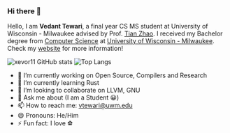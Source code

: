 ### Hi there 👋

<!-- ⚠️ My personal website is currently not available! -->

Hello, I am **Vedant Tewari**, a final year CS MS student at University of Wisconsin - Milwaukee advised by Prof. [Tian Zhao](https://uwm.edu/engineering/people/zhao-tian/). I received my Bachelor degree from [Computer Science](https://uwm.edu/engineering/departments/computer-science/) at [University of Wisconsin - Milwaukee](https://uwm.edu/). Check my [website](https://vtewari2311.github.io/vedanttewari23-github.io/) for more information!
<!-- Earlier, I just finished my one-term visit at the [University of Wisconsin - Madison](https://www.ox.ac.uk/). -->


![xevor11 GitHub stats](https://github-readme-stats.vercel.app/api?username=xevor11&show_icons=true&layout=compact&hide_border=true&count_private=true) ![Top Langs](https://github-readme-stats.vercel.app/api/top-langs/?username=xevor11&layout=compact&hide_border=true&count_private=true&langs_count=8&hide=jupyter%20notebook,rust,c++,c,typescript,java,makefile)

- 🔭 I’m currently working on Open Source, Compilers and Research 
- 🌱 I’m currently learning Rust
- 👯 I’m looking to collaborate on LLVM, GNU
- 💬 Ask me about (I am a Student 😀)
- 📫 How to reach me: vtewari@uwm.edu 
- 😄 Pronouns: He/Him
- ⚡ Fun fact: I love ⚽️ 
